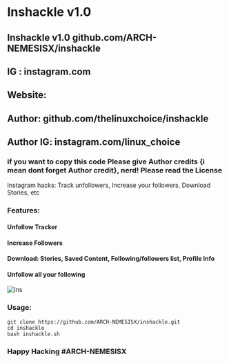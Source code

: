 # Inshackle v1.0
## Inshackle v1.0 github.com/ARCH-NEMESISX/inshackle
## IG : instagram.com
## Website: 
## Author: github.com/thelinuxchoice/inshackle
## Author IG: instagram.com/linux_choice
### if you want to copy this code Please give Author credits {i mean dont forget Author credit}, nerd! Please read the License 

Instagram hacks: Track unfollowers, Increase your followers, Download Stories, etc

### Features:
#### Unfollow Tracker
#### Increase Followers
#### Download: Stories, Saved Content, Following/followers list, Profile Info
#### Unfollow all your following

![ins](https://user-images.githubusercontent.com/34893261/53686880-d50f6000-3d0b-11e9-8c42-cab1ad30b24e.png)

### Usage:
```
git clone https://github.com/ARCH-NEMESISX/inshackle.git
cd inshackle
bash inshackle.sh
```

### Happy Hacking #ARCH-NEMESISX
